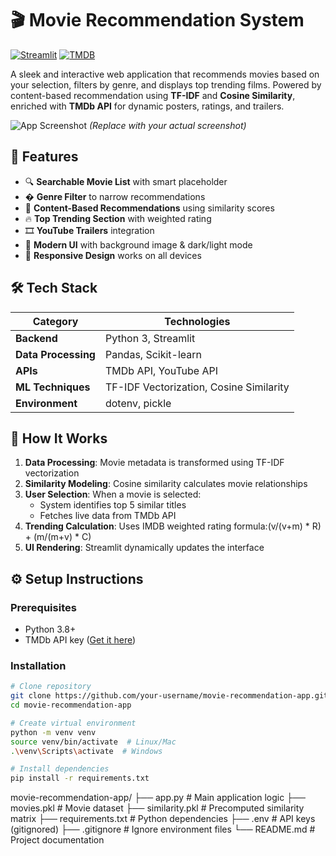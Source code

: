# 🎬 Movie Recommendation System

[![Streamlit](https://img.shields.io/badge/Streamlit-FF4B4B?style=for-the-badge&logo=Streamlit&logoColor=white)](https://streamlit.io/)
[![TMDB](https://img.shields.io/badge/TMDB-01D277?style=for-the-badge&logo=tmdb&logoColor=white)](https://www.themoviedb.org/)

A sleek and interactive web application that recommends movies based on your selection, filters by genre, and displays top trending films. Powered by content-based recommendation using **TF-IDF** and **Cosine Similarity**, enriched with **TMDb API** for dynamic posters, ratings, and trailers.

![App Screenshot](https://via.placeholder.com/800x400?text=App+Screenshot+Here) *(Replace with your actual screenshot)*

## 🚀 Features

- 🔍 **Searchable Movie List** with smart placeholder
- � **Genre Filter** to narrow recommendations
- 🤖 **Content-Based Recommendations** using similarity scores
- 🔥 **Top Trending Section** with weighted rating
- 🎞️ **YouTube Trailers** integration
- 🎨 **Modern UI** with background image & dark/light mode
- 📱 **Responsive Design** works on all devices

## 🛠 Tech Stack

| Category | Technologies |
|----------|--------------|
| **Backend** | Python 3, Streamlit |
| **Data Processing** | Pandas, Scikit-learn |
| **APIs** | TMDb API, YouTube API |
| **ML Techniques** | TF-IDF Vectorization, Cosine Similarity |
| **Environment** | dotenv, pickle |

## 🧠 How It Works

1. **Data Processing**: Movie metadata is transformed using TF-IDF vectorization
2. **Similarity Modeling**: Cosine similarity calculates movie relationships
3. **User Selection**: When a movie is selected:
   - System identifies top 5 similar titles
   - Fetches live data from TMDb API
4. **Trending Calculation**: Uses IMDB weighted rating formula:(v/(v+m) * R) + (m/(m+v) * C)
5. **UI Rendering**: Streamlit dynamically updates the interface

## ⚙️ Setup Instructions

### Prerequisites
- Python 3.8+
- TMDb API key ([Get it here](https://www.themoviedb.org/documentation/api))

### Installation
```bash
# Clone repository
git clone https://github.com/your-username/movie-recommendation-app.git
cd movie-recommendation-app

# Create virtual environment
python -m venv venv
source venv/bin/activate  # Linux/Mac
.\venv\Scripts\activate  # Windows

# Install dependencies
pip install -r requirements.txt
```
movie-recommendation-app/
├── app.py                  # Main application logic
├── movies.pkl              # Movie dataset
├── similarity.pkl          # Precomputed similarity matrix
├── requirements.txt        # Python dependencies
├── .env                    # API keys (gitignored)
├── .gitignore              # Ignore environment files
└── README.md               # Project documentation
